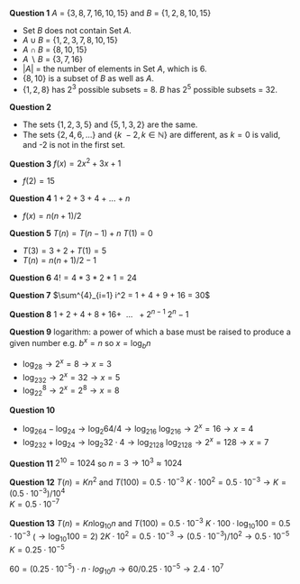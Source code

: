 **Question 1**
$A$ = $\{3, 8, 7, 16, 10, 15\}$ and $B$ = $\{1, 2, 8, 10, 15\}$
- Set $B$ does not contain Set $A$.
- $A \cup B$ = $\{1, 2, 3, 7, 8, 10, 15\}$
- $A \cap B$ = $\{8, 10, 15\}$
- $A \:\backslash\: B$ = $\{3, 7, 16\}$
- $|A|$ = the number of elements in Set $A$, which is 6.
- $\{8, 10\}$ is a subset of $B$ as well as $A$.
- $\{1, 2, 8\}$ has $2^3$ possible subsets = 8.
  $B$ has $2^5$ possible subsets = 32.

**Question 2**
- The sets $\{1, 2, 3, 5\}$ and $\{5, 1, 3, 2\}$ are the same.
- The sets $\{2, 4, 6, ...\}$ and $\{k \: - 2, k \in \mathbb{N}\}$ are different, as $k = 0$ is valid, and -2 is not in the first set.

**Question 3**
$f(x) = 2x^2 + 3x + 1$
- $f(2) = 15$ 

**Question 4**
$1 + 2 + 3 + 4 \:+$ ... $+\: n$ 
- $f(x) = n(n + 1) / 2$ 

**Question 5**
$T(n) = T(n - 1) + n$
$T(1) = 0$ 
- $T(3) = 3 + 2 + T(1) = 5$ 
- $T(n) = n(n + 1)/2 - 1$ 

**Question 6**
$4! = 4 * 3 * 2 * 1 = 24$ 

**Question 7**
$\sum^{4}_{i=1} i^2 = 1 + 4 + 9 + 16 = 30$ 

**Question 8**
$1 + 2 + 4+ 8 + 16 + \:$ ... $\: + 2^{n-1}$ 
	$2^n - 1$ 

**Question 9**
logarithm: a power of which a base must be raised to produce a given number
e.g. $b^x = n$ so $x = \log_bn$ 
- $\log_28 \rightarrow 2^x = 8 \rightarrow x = 3$ 
- $\log_232 \rightarrow 2^x = 32 \rightarrow x = 5$ 
- $\log_22^8 \rightarrow 2^x = 2^8 \rightarrow x = 8$   

**Question 10**
- $\log_264 - \log_24 \rightarrow \log_2{64/4} \rightarrow \log_216$ 
  $\log_216 \rightarrow 2^x = 16 \rightarrow x = 4$
- $\log_232 + \log_24 \rightarrow \log_2{32 \cdot 4} \rightarrow \log_2128$
  $\log_2128 \rightarrow 2^x = 128 \rightarrow x = 7$ 

**Question 11**
$2^{10} = 1024$ so $n = 3 \rightarrow 10^3 \approx 1024$ 

**Question 12**
$T(n) = Kn^2$ and $T(100) = 0.5 \cdot 10^{-3}$ 
$K \cdot 100^2 = 0.5 \cdot 10^{-3} \rightarrow K = (0.5 \cdot 10^{-3}) / 10^4$  
$K = 0.5 \cdot 10^{-7}$ 

**Question 13**
$T(n) = Kn\log_{10}n$  and $T(100) = 0.5 \cdot 10^{-3}$
$K \cdot 100\cdot\log_{10}100 = 0.5 \cdot 10^{-3}$ ($\rightarrow \log_{10}100 = 2$)
$2K \cdot 10^2 = 0.5 \cdot 10^{-3} \rightarrow (0.5 \cdot 10^{-3}) / 10^{2} \rightarrow 0.5 \cdot 10^{-5}$ 
$K = 0.25 \cdot 10^{-5}$ 

$60 = (0.25 \cdot 10^{-5}) \cdot n \cdot log_{10}n \rightarrow 60 / {0.25 \cdot 10^{-5}} \rightarrow 2.4 \cdot 10^7$   